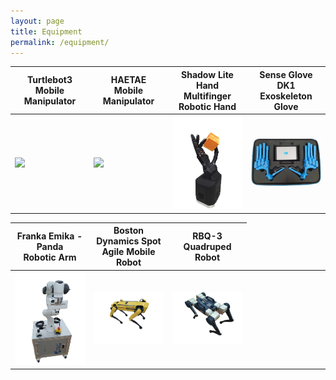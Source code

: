 ```yaml
---
layout: page
title: Equipment
permalink: /equipment/
---
```



<table>
<colgroup>
<col width="25%" />
<col width="25%" />
<col width="25%" />
<col width="25%" />
<thead>
<tr>
<th class="caption" style="text-align:center">Turtlebot3 <br> Mobile Manipulator</th>
<th class="caption" style="text-align:center"> HAETAE <br> Mobile Manipulator</th>
<th class="caption" style="text-align:center">Shadow Lite Hand <br> Multifinger Robotic Hand</th>
<th class="caption" style="text-align:center">Sense Glove DK1 <br> Exoskeleton Glove</th>
</tr>
</thead>

<tbody>
<tr>
<td>
    <a href="/assets/equipment/turtlebot.png" data-lightbox="Turtlebot3+OpenManipulator" >
      <img style="width: 300px" src="/assets/equipment/turtlebot.png">
    </a>
</td>
<td>
    <a href="/assets/equipment/haetae.png" data-lightbox="Summit XL Steel + UR5e mobile manipulator" >
      <img style="width: 300px" src="/assets/equipment/haetae.png">
    </a>
</td>
<td style="text-align:center">
    <a href="/assets/equipment/shadow.png" data-lightbox="Shadow Lite Hand" >
      <img style="width: 300px" src="/assets/equipment/shadow.png">
    </a><br>
</td>
 <td>
    <a href="/assets/equipment/glove.png" data-lightbox="Sense glove dk1" >
      <img style="width: 300px" src="/assets/equipment/glove.png">
    </a>
</td>

</tr>
</tbody>


<table>   
<col width="25%" />
<col width="25%" />
<col width="25%" />
<col width="25%" />

<thead>
<tr>
<th class="caption" style="text-align:center"> Franka Emika - Panda <br> Robotic Arm</th>
<th class="caption" style="text-align:center"> Boston Dynamics Spot <br> Agile Mobile Robot</th>
<th class="caption" style="text-align:center"> RBQ-3 <br> Quadruped  Robot</th>

</tr>
</thead>

<tbody>
<tr>
<td>
    <a href="/assets/equipment/pandaf.jpg" data-lightbox="Franka Emika - Panda" >
      <img style="width: 300px" src="/assets/equipment/pandaf.jpg">
    </a>
</td>
<td>
    <a href="/assets/equipment/boston.jpg" data-lightbox="Boston Dynamics Spot" >
      <img style="width: 300px" src="/assets/equipment/boston.jpg">
    </a>
</td>
<td style="text-align:center">
    <a href="/assets/equipment/rbq3.jpg" data-lightbox="RBQ-3 " >
      <img style="width: 300px" src="/assets/equipment/rbq3.jpg">
    </a><br>
</td>


</tr>
</tbody>




